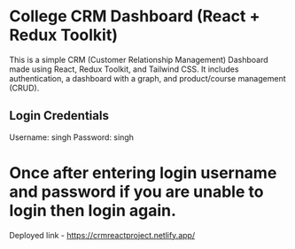 # College CRM Dashboard (React + Redux Toolkit)

This is a simple CRM (Customer Relationship Management) Dashboard made using React, Redux Toolkit, and Tailwind CSS. It includes authentication, a dashboard with a graph, and product/course management (CRUD).

## Login Credentials

Username: singh
Password: singh 

# Once after entering login username and password if you are unable to login then login again.

Deployed link - https://crmreactproject.netlify.app/

